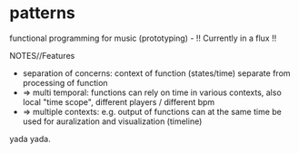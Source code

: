 patterns
========

functional programming for music (prototyping) - !! Currently in a flux !!

NOTES//Features
* separation of concerns: context of function (states/time) separate from processing of function
 * => multi temporal: functions can rely on time in various contexts, also local "time scope", different players / different bpm
 * => multiple contexts: e.g. output of functions can at the same time be used for auralization and visualization (timeline)

yada yada.

